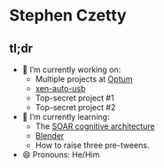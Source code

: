 # Stephen Czetty #

## tl;dr ##

- 🔭 I’m currently working on:
  - Multiple projects at [Optum](https://optum.com/)
  - [xen-auto-usb](https://github.com/stephen-czetty/xen-auto-usb)
  - Top-secret project #1
  - Top-secret project #2
- 🌱 I’m currently learning:
  - The [SOAR cognitive architecture](https://soar.eecs.umich.edu/)
  - [Blender](https://blender.org/)
  - How to raise three pre-tweens.
- 😄 Pronouns: He/Him

<!--
**stephen-czetty/stephen-czetty** is a ✨ _special_ ✨ repository because its `README.md` (this file) appears on your GitHub profile.

Here are some ideas to get you started:

- 🔭 I’m currently working on ...
- 🌱 I’m currently learning ...
- 👯 I’m looking to collaborate on ...
- 🤔 I’m looking for help with ...
- 💬 Ask me about ...
- 📫 How to reach me: ...
- 😄 Pronouns: ...
- ⚡ Fun fact: ...
-->
